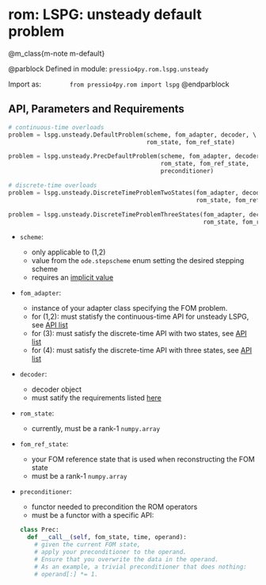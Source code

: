 
# rom: LSPG: unsteady default problem


@m_class{m-note m-default}

@parblock
Defined in module: `pressio4py.rom.lspg.unsteady`

Import as: &emsp; &emsp; &emsp; `from pressio4py.rom import lspg`
@endparblock


## API, Parameters and Requirements

```py
# continuous-time overloads
problem = lspg.unsteady.DefaultProblem(scheme, fom_adapter, decoder, \            (1)
									   rom_state, fom_ref_state)

problem = lspg.unsteady.PrecDefaultProblem(scheme, fom_adapter, decoder, \        (2)
									       rom_state, fom_ref_state,     \
										   preconditioner)

# discrete-time overloads
problem = lspg.unsteady.DiscreteTimeProblemTwoStates(fom_adapter, decoder,   \	  (3)
													 rom_state, fom_ref_state)

problem = lspg.unsteady.DiscreteTimeProblemThreeStates(fom_adapter, decoder, \	  (4)
													   rom_state, fom_ref_state)
```

- `scheme`:
  - only applicable to (1,2)
  - value from the `ode.stepscheme` enum setting the desired stepping scheme
  - requires an [implicit value](md_pages_components_ode_steppers_implicit.html)

- `fom_adapter`:
  - instance of your adapter class specifying the FOM problem. <br/>
  - for (1,2): must statisfy the continuous-time API for unsteady LSPG, see [API list](./md_pages_components_rom_fom_apis.html)
  - for (3): must satisfy the discrete-time API with two states, see [API list](./md_pages_components_rom_fom_apis.html)
  - for (4): must satisfy the discrete-time API with three states, see [API list](./md_pages_components_rom_fom_apis.html)

- `decoder`:
  - decoder object
  - must satify the requirements listed [here](md_pages_components_rom_decoder.html)

- `rom_state`:
  - currently, must be a rank-1 `numpy.array`

- `fom_ref_state`:
  - your FOM reference state that is used when reconstructing the FOM state
  - must be a rank-1 `numpy.array`

- `preconditioner`:
  - functor needed to precondition the ROM operators
  - must be a functor with a specific API:
  ```py
  class Prec:
	def __call__(self, fom_state, time, operand):
	  # given the current FOM state,
	  # apply your preconditioner to the operand.
	  # Ensure that you overwrite the data in the operand.
	  # As an example, a trivial preconditioner that does nothing:
	  # operand[:] *= 1.
  ```
